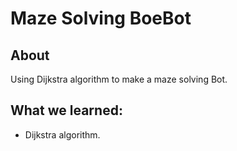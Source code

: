 # Maze Solving BoeBot
## About
Using Dijkstra algorithm to make a maze solving Bot.
## What we learned:
- Dijkstra algorithm.

